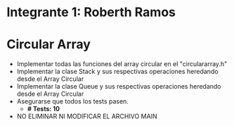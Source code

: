 # Integrante 1: Roberth Ramos

# Circular Array
- Implementar todas las funciones del array circular en el "circulararray.h"
- Implementar la clase Stack y sus respectivas operaciones heredando desde el Array Circular 
- Implementar la clase Queue y sus respectivas operaciones heredando desde el Array Circular 
- Asegurarse que todos los tests pasen.
    - **# Tests: 10**
- NO ELIMINAR NI MODIFICAR EL ARCHIVO MAIN

